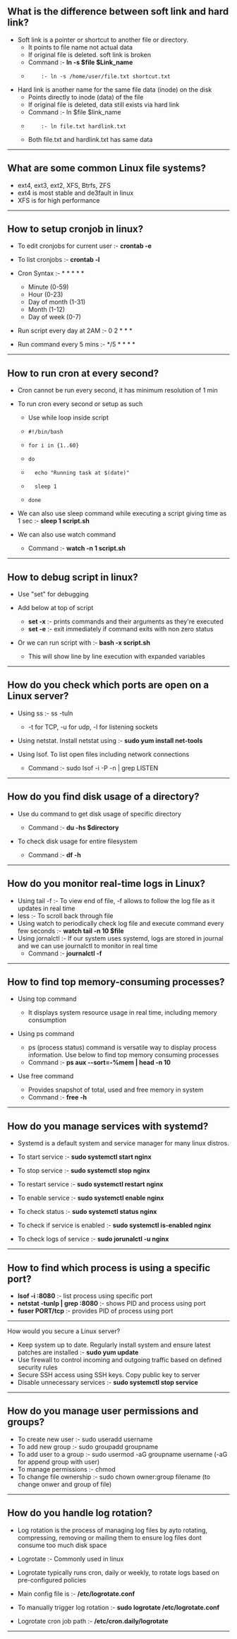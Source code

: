 What is the difference between soft link and hard link?
-
- Soft link is a pointer or shortcut to another file or directory.
  - It points to file name not actual data
  - If original file is deleted. soft link is broken
  - Command :- **ln -s $file $Link_name**
  -         :- ln -s /home/user/file.txt shortcut.txt
 
- Hard link is another name for the same file data (inode) on the disk
  - Points directly to inode (data) of the file
  - If original file is deleted, data still exists via hard link
  - Command :- ln $file $link_name
  -         :- ln file.txt hardlink.txt
  - Both file.txt and hardlink.txt has same data

-----------------------------------------------------------------------------------

What are some common Linux file systems?
-
- ext4, ext3, ext2, XFS, Btrfs, ZFS
- ext4 is most stable and de3fault in linux
- XFS is for high performance

-----------------------------------------------------------------------------------

How to setup cronjob in linux?
-
- To edit cronjobs for current user :- **crontab -e**
- To list cronjobs :- **crontab -l**
- Cron Syntax :- * * * * *
  - Minute (0-59)
  - Hour (0-23)
  - Day of month (1-31)
  - Month (1-12)
  - Day of week (0-7)
 
- Run script every day at 2AM :- 0 2 * * *
- Run command every 5 mins :- */5 * * * *

-----------------------------------------------------------------------------------

How to run cron at every second?
-
- Cron cannot be run every second, it has minimum resolution of 1 min

- To run cron every second or setup as such
  - Use while loop inside script
  -     #!/bin/bash
  -     for i in {1..60}
  -     do
  -       echo "Running task at $(date)"
  -       sleep 1
  -     done
 
- We can also use sleep command while executing a script giving time as 1 sec :- **sleep 1 script.sh**

- We can also use watch command
  - Command :- **watch -n 1 script.sh**

-----------------------------------------------------------------------------------

How to debug script in linux?
-
- Use "set" for debugging
- Add below at top of script
  - **set -x** :- prints commands and their arguments as they're executed
  - **set -e** :- exit immediately if command exits with non zero status
 
- Or we can run script with :- **bash -x script.sh**
  - This will show line by line execution with expanded variables

-----------------------------------------------------------------------------------
 
How do you check which ports are open on a Linux server?
- 
- Using ss :- ss -tuln
  - -t for TCP, -u for udp, -l for listening sockets
 
- Using netstat. Install netstat using :- **sudo yum install net-tools**

- Using lsof. To list open files including network connections
  - Command :- sudo lsof -i -P -n | grep LISTEN
 
-----------------------------------------------------------------------------------

How do you find disk usage of a directory?
- 
- Use du command to get disk usage of specific directory
  - Command :- **du -hs $directory**

- To check disk usage for entire filesystem
  - Command :- **df -h**
 
-----------------------------------------------------------------------------------

How do you monitor real-time logs in Linux?
-
- Using tail -f :- To view end of file, -f allows to follow the log file as it updates in real time
- less :- To scroll back through file
- Using watch to periodically check log file and execute command every few seconds :- **watch tail -n 10 $file**
- Using jornalctl :- If our system uses systemd, logs are stored in journal and we can use journalctl to monitor in real time
  - Command :- **journalctl -f**

-----------------------------------------------------------------------------------

How to find top memory-consuming processes?
- 
- Using top command
  - It displays system resource usage in real time, including memory consumption
 
- Using ps command
  - ps (process status) command is versatile way to display process information. Use below to find top memory consuming processes
  - Command :- **ps aux --sort=-%mem | head -n 10**
 
- Use free command
  - Provides snapshot of total, used and free memory in system
  - Command :- **free -h**

-----------------------------------------------------------------------------------

How do you manage services with systemd?
-
- Systemd is a default system and service manager for many linux distros.

- To start service :- **sudo systemctl start nginx**
- To stop service :- **sudo systemctl stop nginx**
- To restart service :- **sudo systemctl restart nginx**
- To enable service :- **sudo systemctl enable nginx**
- To check status :- **sudo systemctl status nginx**
- To check if service is enabled :- **sudo systemctl is-enabled nginx**
- To check logs of service :- **sudo jorunalctl -u nginx**

-----------------------------------------------------------------------------------

How to find which process is using a specific port?
-
- **lsof -i :8080** :- list process using specific port
- **netstat -tunlp | grep :8080** :- shows PID and process using port
- **fuser PORT/tcp** :- provides PID of process using port

-----------------------------------------------------------------------------------

How would you secure a Linux server?
- Keep system up to date. Regularly install system and ensure latest patches are installed :- **sudo yum update**
- Use firewall to control incoming and outgoing traffic based on defined security rules
- Secure SSH access using SSH keys. Copy public key to server
- Disable unnecessary services :- **sudo systemctl stop service**

-----------------------------------------------------------------------------------

How do you manage user permissions and groups?
-
- To create new user :- sudo useradd username
- To add new group :- sudo groupadd groupname
- To add user to a group :- sudo usermod -aG groupname username    (-aG for append group with user)
- To manage permissions :- chmod
- To change file ownership :- sudo chown owner:group filename     (to change onwer and group of file)

-----------------------------------------------------------------------------------

How do you handle log rotation?
-
- Log rotation is the process of managing log files by ayto rotating, compressing, removing or mailing them to ensure log files dont consume too much disk space
- Logrotate :- Commonly used in linux

- Logrotate typically runs cron, daily or weekly, to rotate logs based on pre-configured policies
- Main config file is :- **/etc/logrotate.conf**

- To manually trigger log rotation :- **sudo logrotate /etc/logrotate.conf**
- Logrotate cron job path :- **/etc/cron.daily/logrotate**

-----------------------------------------------------------------------------------

